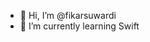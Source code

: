 - 👋 Hi, I’m @fikarsuwardi
- 🌱 I’m currently learning Swift
<!---
fikarsuwardi/fikarsuwardi is a ✨ special ✨ repository because its `README.md` (this file) appears on your GitHub profile.
You can click the Preview link to take a look at your changes.
--->

